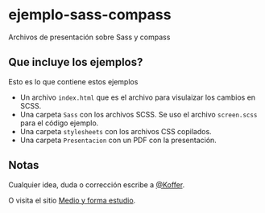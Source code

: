 ejemplo-sass-compass
====================

Archivos de presentación sobre Sass y compass


## Que incluye los ejemplos?

Esto es lo que contiene estos ejemplos

* Un archivo `index.html` que es el archivo para visulaizar los cambios en SCSS.
* Una carpeta `Sass` con los archivos SCSS. Se uso el archivo `screen.scss`  para el código ejemplo.
* Una carpeta `stylesheets` con los archivos CSS copilados.
* Una carpeta `Presentacion` con un PDF con la presentación.


## Notas


Cualquier idea, duda o corrección escribe a [@Koffer](https://twitter.com/Koffer).

O visita el sitio [Medio y forma estudio](http://medioyforma.info/).

